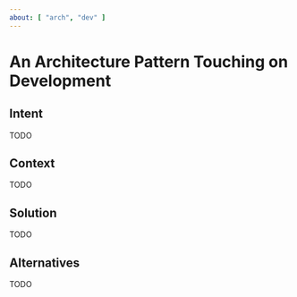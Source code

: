 ```yaml
---
about: [ "arch", "dev" ]
---
```


# An Architecture Pattern Touching on Development

## Intent

TODO

## Context

TODO

## Solution

TODO

## Alternatives

TODO
